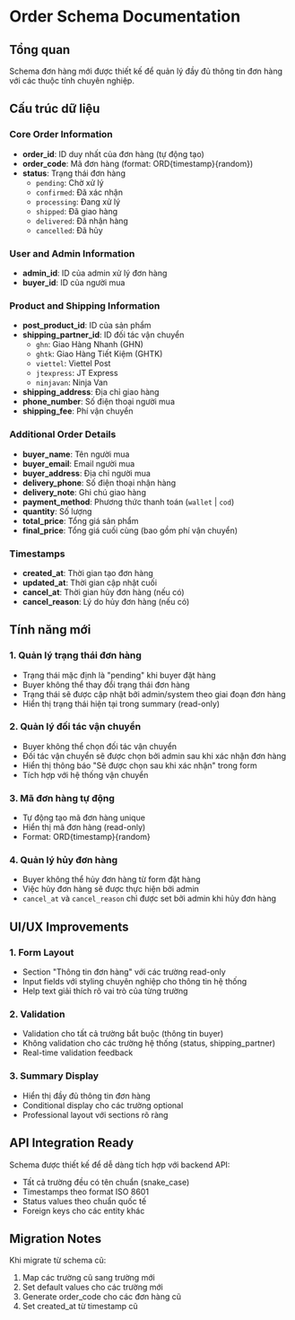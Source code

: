 # Order Schema Documentation

## Tổng quan
Schema đơn hàng mới được thiết kế để quản lý đầy đủ thông tin đơn hàng với các thuộc tính chuyên nghiệp.

## Cấu trúc dữ liệu

### Core Order Information
- **order_id**: ID duy nhất của đơn hàng (tự động tạo)
- **order_code**: Mã đơn hàng (format: ORD{timestamp}{random})
- **status**: Trạng thái đơn hàng
  - `pending`: Chờ xử lý
  - `confirmed`: Đã xác nhận
  - `processing`: Đang xử lý
  - `shipped`: Đã giao hàng
  - `delivered`: Đã nhận hàng
  - `cancelled`: Đã hủy

### User and Admin Information
- **admin_id**: ID của admin xử lý đơn hàng
- **buyer_id**: ID của người mua

### Product and Shipping Information
- **post_product_id**: ID của sản phẩm
- **shipping_partner_id**: ID đối tác vận chuyển
  - `ghn`: Giao Hàng Nhanh (GHN)
  - `ghtk`: Giao Hàng Tiết Kiệm (GHTK)
  - `viettel`: Viettel Post
  - `jtexpress`: JT Express
  - `ninjavan`: Ninja Van
- **shipping_address**: Địa chỉ giao hàng
- **phone_number**: Số điện thoại người mua
- **shipping_fee**: Phí vận chuyển

### Additional Order Details
- **buyer_name**: Tên người mua
- **buyer_email**: Email người mua
- **buyer_address**: Địa chỉ người mua
- **delivery_phone**: Số điện thoại nhận hàng
- **delivery_note**: Ghi chú giao hàng
- **payment_method**: Phương thức thanh toán (`wallet` | `cod`)
- **quantity**: Số lượng
- **total_price**: Tổng giá sản phẩm
- **final_price**: Tổng giá cuối cùng (bao gồm phí vận chuyển)

### Timestamps
- **created_at**: Thời gian tạo đơn hàng
- **updated_at**: Thời gian cập nhật cuối
- **cancel_at**: Thời gian hủy đơn hàng (nếu có)
- **cancel_reason**: Lý do hủy đơn hàng (nếu có)

## Tính năng mới

### 1. Quản lý trạng thái đơn hàng
- Trạng thái mặc định là "pending" khi buyer đặt hàng
- Buyer không thể thay đổi trạng thái đơn hàng
- Trạng thái sẽ được cập nhật bởi admin/system theo giai đoạn đơn hàng
- Hiển thị trạng thái hiện tại trong summary (read-only)

### 2. Quản lý đối tác vận chuyển
- Buyer không thể chọn đối tác vận chuyển
- Đối tác vận chuyển sẽ được chọn bởi admin sau khi xác nhận đơn hàng
- Hiển thị thông báo "Sẽ được chọn sau khi xác nhận" trong form
- Tích hợp với hệ thống vận chuyển

### 3. Mã đơn hàng tự động
- Tự động tạo mã đơn hàng unique
- Hiển thị mã đơn hàng (read-only)
- Format: ORD{timestamp}{random}

### 4. Quản lý hủy đơn hàng
- Buyer không thể hủy đơn hàng từ form đặt hàng
- Việc hủy đơn hàng sẽ được thực hiện bởi admin
- `cancel_at` và `cancel_reason` chỉ được set bởi admin khi hủy đơn hàng

## UI/UX Improvements

### 1. Form Layout
- Section "Thông tin đơn hàng" với các trường read-only
- Input fields với styling chuyên nghiệp cho thông tin hệ thống
- Help text giải thích rõ vai trò của từng trường

### 2. Validation
- Validation cho tất cả trường bắt buộc (thông tin buyer)
- Không validation cho các trường hệ thống (status, shipping_partner)
- Real-time validation feedback

### 3. Summary Display
- Hiển thị đầy đủ thông tin đơn hàng
- Conditional display cho các trường optional
- Professional layout với sections rõ ràng

## API Integration Ready

Schema được thiết kế để dễ dàng tích hợp với backend API:
- Tất cả trường đều có tên chuẩn (snake_case)
- Timestamps theo format ISO 8601
- Status values theo chuẩn quốc tế
- Foreign keys cho các entity khác

## Migration Notes

Khi migrate từ schema cũ:
1. Map các trường cũ sang trường mới
2. Set default values cho các trường mới
3. Generate order_code cho các đơn hàng cũ
4. Set created_at từ timestamp cũ
